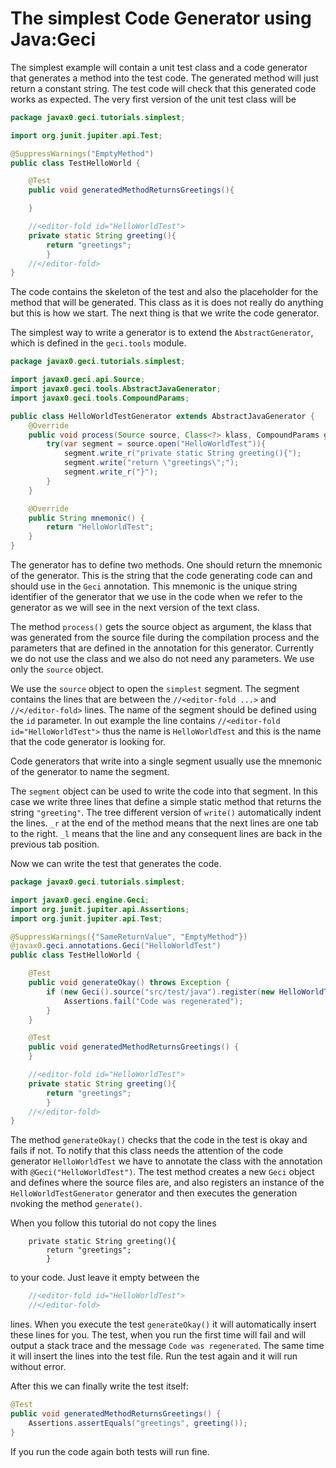 # The simplest Code Generator using Java:Geci

The simplest example will contain a unit test class and a code generator
that generates a method into the test code. The generated method will
just return a constant string. The test code will check that this
generated code works as expected. The very first version of the unit
test class will be

<!-- snip Test1HelloWorld regex="replace='/Test1/Test/'" -->
```java
package javax0.geci.tutorials.simplest;

import org.junit.jupiter.api.Test;

@SuppressWarnings("EmptyMethod")
public class TestHelloWorld {

    @Test
    public void generatedMethodReturnsGreetings(){

    }

    //<editor-fold id="HelloWorldTest">
    private static String greeting(){
        return "greetings";
        }
    //</editor-fold>
}
```

The code contains the skeleton of the test and also the placeholder for
the method that will be generated. This class as it is does not really
do anything but this is how we start. The next thing is that we write
the code generator.

The simplest way to write a generator is to extend the
`AbstractGenerator`, which is defined in the `geci.tools` module.

<!-- snip HelloWorldTestGenerator1 regex="replace='/1//'" -->
```java
package javax0.geci.tutorials.simplest;

import javax0.geci.api.Source;
import javax0.geci.tools.AbstractJavaGenerator;
import javax0.geci.tools.CompoundParams;

public class HelloWorldTestGenerator extends AbstractJavaGenerator {
    @Override
    public void process(Source source, Class<?> klass, CompoundParams global) throws Exception {
        try(var segment = source.open("HelloWorldTest")){
            segment.write_r("private static String greeting(){");
            segment.write("return \"greetings\";");
            segment.write_r("}");
        }
    }

    @Override
    public String mnemonic() {
        return "HelloWorldTest";
    }
}
```

The generator has to define two methods. One should return the mnemonic
of the generator. This is the string that the code generating code can
and should use in the `Geci` annotation. This mnemonic is the unique
string identifier of the generator that we use in the code when we refer
to the generator as we will see in the next version of the text class.

The method `process()` gets the source object as argument, the klass
that was generated from the source file during the compilation process
and the parameters that are defined in the annotation for this
generator. Currently we do not use the class and we also do not need any
parameters. We use only the `source` object.

We use the `source` object to open the `simplest` segment. The segment
contains the lines that are between the `//<editor-fold ...>` and
`//</editor-fold>` lines. The name of the segment should be defined
using the `id` parameter. In out example the line contains
`//<editor-fold id="HelloWorldTest">` thus the name is `HelloWorldTest`
and this is the name that the code generator is looking for.

Code generators that write into a single segment usually use the
mnemonic of the generator to name the segment.

The `segment` object can be used to write the code into that segment. In
this case we write three lines that define a simple static method that
returns the string `"greeting"`. The tree different version of `write()`
automatically indent the lines. `_r` at the end of the method means that
the next lines are one tab to the right. `_l` means that the line and
any consequent lines are back in the previous tab position.

Now we can write the test that generates the code.   
 
<!-- snip Test2HelloWorld regex="replace='/2//'" -->
```java
package javax0.geci.tutorials.simplest;

import javax0.geci.engine.Geci;
import org.junit.jupiter.api.Assertions;
import org.junit.jupiter.api.Test;

@SuppressWarnings({"SameReturnValue", "EmptyMethod"})
@javax0.geci.annotations.Geci("HelloWorldTest")
public class TestHelloWorld {

    @Test
    public void generateOkay() throws Exception {
        if (new Geci().source("src/test/java").register(new HelloWorldTestGenerator1()).generate()) {
            Assertions.fail("Code was regenerated");
        }
    }

    @Test
    public void generatedMethodReturnsGreetings() {
    }

    //<editor-fold id="HelloWorldTest">
    private static String greeting(){
        return "greetings";
        }
    //</editor-fold>
}
```

The method `generateOkay()` checks that the code in the test is okay and
fails if not. To notify that this class needs the attention of the code
generator `HelloWorldTest` we have to annotate the class with the
annotation with `@Geci("HelloWorldTest")`. The test method creates a new
`Geci` object and defines where the source files are, and also registers
an instance of the `HelloWorldTestGenerator` generator and then executes
the generation nvoking the method `generate()`.

When you follow this tutorial do not copy the lines

```
    private static String greeting(){
        return "greetings";
        }
```

to your code. Just leave it empty between the

```java
    //<editor-fold id="HelloWorldTest">
    //</editor-fold>
```

lines. When you execute the test `generateOkay()` it will automatically
insert these lines for you. The test, when you run the first time will
fail and will output a stack trace and the message `Code was
regenerated`. The same time it will insert the lines into the test file.
Run the test again and it will run without error.

After this we can finally write the test itself:

<!-- snip Test3HelloWorld trim="do" -->
```java
@Test
public void generatedMethodReturnsGreetings() {
    Assertions.assertEquals("greetings", greeting());
}
```

If you run the code again both tests will run fine.
